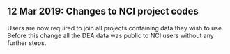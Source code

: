 ## 12 Mar 2019: Changes to NCI project codes

Users are now required to join all projects containing data they wish to use. Before this change
all the DEA data was public to NCI users without any further steps.
